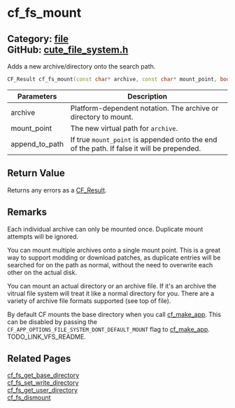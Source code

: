 [](../header.md ':include')

# cf_fs_mount

Category: [file](https://github.com/RandyGaul/cute_framework/blob/master/docs/api_reference?id=file)  
GitHub: [cute_file_system.h](https://github.com/RandyGaul/cute_framework/blob/master/include/cute_file_system.h)  
---

Adds a new archive/directory onto the search path.

```cpp
CF_Result cf_fs_mount(const char* archive, const char* mount_point, bool append_to_path);
```

Parameters | Description
--- | ---
archive | Platform-dependent notation. The archive or directory to mount.
mount_point | The new virtual path for `archive`.
append_to_path | If true `mount_point` is appended onto the end of the path. If false it will be prepended.

## Return Value

Returns any errors as a [CF_Result](https://github.com/RandyGaul/cute_framework/blob/master/docs/utility/cf_result.md).

## Remarks

Each individual archive can only be mounted once. Duplicate mount attempts will be ignored.

You can mount multiple archives onto a single mount point. This is a great way to support
modding or download patches, as duplicate entries will be searched for on the path as normal,
without the need to overwrite each other on the actual disk.

You can mount an actual directory or an archive file. If it's an archive the vitrual file
system will treat it like a normal directory for you. There are a variety of archive file
formats supported (see top of file).

By default CF mounts the base directory when you call [cf_make_app](https://github.com/RandyGaul/cute_framework/blob/master/docs/app/cf_make_app.md). This can be disabled by
passing the `CF_APP_OPTIONS_FILE_SYSTEM_DONT_DEFAULT_MOUNT` flag to [cf_make_app](https://github.com/RandyGaul/cute_framework/blob/master/docs/app/cf_make_app.md). TODO_LINK_VFS_README.

## Related Pages

[cf_fs_get_base_directory](https://github.com/RandyGaul/cute_framework/blob/master/docs/file/cf_fs_get_base_directory.md)  
[cf_fs_set_write_directory](https://github.com/RandyGaul/cute_framework/blob/master/docs/file/cf_fs_set_write_directory.md)  
[cf_fs_get_user_directory](https://github.com/RandyGaul/cute_framework/blob/master/docs/file/cf_fs_get_user_directory.md)  
[cf_fs_dismount](https://github.com/RandyGaul/cute_framework/blob/master/docs/file/cf_fs_dismount.md)  
